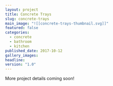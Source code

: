 ```yaml
---
layout: project
title: Concrete Trays
slug: concrete-trays
main_image: "![[concrete-trays-thumbnail.svg]]"
featured: false
categories:
  - concrete
  - bathroom
  - kitchen
published_date: 2017-10-12
gallery_images: 
headline: 
version: "1.0"
---
```


More project details coming soon!